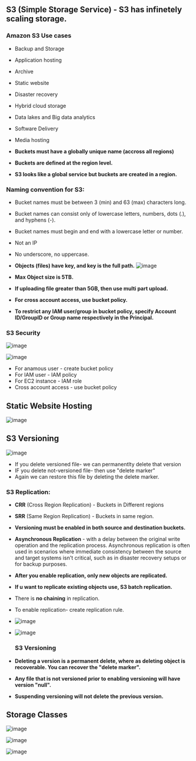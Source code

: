 ## S3 (Simple Storage Service) - S3 has infinetely scaling storage.

### Amazon S3 Use cases

- Backup and Storage
- Application hosting
- Archive
- Static website 
- Disaster recovery
- Hybrid cloud storage
- Data lakes and Big data analytics
- Software Delivery
- Media hosting


- **Buckets must have a globally unique name (accross all regions)**
- **Buckets are defined at the region level.**
- **S3 looks like a global service but buckets are created in a region.**

### Naming convention for S3:

- Bucket names must be between 3 (min) and 63 (max) characters long.
- Bucket names can consist only of lowercase letters, numbers, dots (.), and hyphens (-).
- Bucket names must begin and end with a lowercase letter or number.
- Not an IP
- No underscore, no uppercase.

- **Objects (files) have key, and key is the full path.**
  ![image](https://github.com/muppin/mastering-DevOps/assets/56094875/d2efb50d-2dcc-4224-9614-cba2d88f34c5)

- **Max Object size is 5TB.**
- **If uploading file greater than 5GB, then use multi part upload.**
- **For cross account access, use bucket policy.**
- **To restrict any IAM user/group in bucket policy, specify Account ID/GroupID or Group name respectively in the Principal.**

### S3 Security

![image](https://github.com/muppin/mastering-DevOps/assets/56094875/6db284a3-c608-4625-98c7-1f2ae87a6b41)

![image](https://github.com/muppin/mastering-DevOps/assets/56094875/9b74923d-23d7-401a-9e2e-327eb8666acb)

- For anamous user - create bucket policy
- For IAM user - IAM policy
- For EC2 instance - IAM role
- Cross account access - use bucket policy

## Static Website Hosting

![image](https://github.com/muppin/mastering-DevOps/assets/56094875/c0a90f8a-a0c8-47ed-a7a1-1f911790a9ac)

## S3 Versioning

![image](https://github.com/muppin/mastering-DevOps/assets/56094875/036e4b5f-baed-4441-b22e-78c46697b9f4)

- If you delete versioned file- we can permanentlty delete that version
- IF you delete not-versioned file- then use "delete marker"
- Again we can restore this file by deleting the delete marker.



### S3 Replication:
- **CRR** (Cross Region Replication) - Buckets in Different regions
- **SRR** (Same Region Replication) - Buckets in same region.
- **Versioning must be enabled in both source and destination buckets.**
- **Asynchronous Replication** - with a delay between the original write operation and the replication process. Asynchronous replication is often used in scenarios where immediate consistency between the source and target systems isn't critical, such as in disaster recovery setups or for backup purposes.
- **After you enable replication, only new objects are replicated.**
- **If u want to replicate existing objects use, S3 batch replication.**
- There is **no chaining** in replication.
- To enable replication- create replication rule.
- ![image](https://github.com/muppin/mastering-DevOps/assets/56094875/62d3d8a4-f37d-4caa-b883-ddbf7123af02)
- ![image](https://github.com/muppin/mastering-DevOps/assets/56094875/27f32666-9d33-4d31-9290-f4a0bcdad098)




  ### S3 Versioning
- **Deleting a version is a permanent delete, where as deleting object is recoverable. You can recover the "delete marker".**
-  **Any file that is not versioned prior to enabling versioning will have version "null".**
-  **Suspending versioning will not delete the previous version.**


## Storage Classes

![image](https://github.com/muppin/mastering-DevOps/assets/56094875/2654ae6b-e5d3-4809-8bb5-cd41ee98e992)

![image](https://github.com/muppin/mastering-DevOps/assets/56094875/b0699946-c4c4-431c-a3f4-6997d9f95b38)

![image](https://github.com/muppin/mastering-DevOps/assets/56094875/3fd36ddd-bfc3-483f-927d-c0cd942db8ce)





